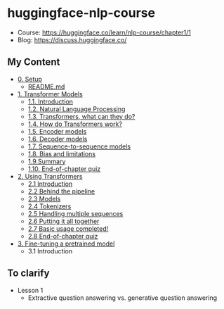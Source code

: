 # huggingface-nlp-course

- Course: https://huggingface.co/learn/nlp-course/chapter1/1
- Blog: https://discuss.huggingface.co/

## My Content
- [0. Setup](./0-Setup/)
  - [README.md](./0-Setup/README.md)
- [1. Transformer Models](./1-Transformer-Models/)
  - [1.1. Introduction](./1-Transformer-Models/1.1%20Introduction%20and%201.2%20Natural%20Language%20Processing.ipynb)
  - [1.2. Natural Language Processing](./1-Transformer-Models/1.1%20Introduction%20and%201.2%20Natural%20Language%20Processing.ipynb)
  - [1.3. Transformers, what can they do?](./1-Transformer-Models/1.3%How%2C%20what%20can%20they%20do.ipynb)
  - [1.4. How do Transformers work?](./1-Transformer-Models/1.4%20How%20do%20Transformers%20work%3F.ipynb)
  - [1.5. Encoder models](./1-Transformer-Models/1.5%20Encoder%20models.ipynb)
  - [1.6. Decoder models](./1-Transformer-Models/1.6%20Decoder%20models.ipynb)
  - [1.7. Sequence-to-sequence models](./1-Transformer-Models/1.7%20Sequence-to-sequence%20models.ipynb)
  - [1.8. Bias and limitations](./1-Transformer-Models/1.8%20Bias%20and%20limitations%20and%201.9%20Summary.ipynb)
  - [1.9.Summary](./1-Transformer-Models/1.8%20Bias%20and%20limitations%20and%201.9%20Summary.ipynb)
  - [1.10. End-of-chapter quiz](./1-Transformer-Models/1.10%20End-of-chatper%20quiz.pdf)
- [2. Using Transformers](./2-Using-Transformers/)
  - [2.1 Introduction](./2-Using-Transformers/2.1%20Introduction.ipynb)
  - [2.2 Behind the pipeline](./2-Using-Transformers/2.2%20Behind%20the%20pipeline%20(PyTorch).ipynb)
  - [2.3 Models](./2-Using-Transformers/2.3%20Models%20(PyTorch).ipynb)
  - [2.4 Tokenizers](./2-Using-Transformers/2.4%20Tokenizers%20(PyTorch).ipynb)
  - [2.5 Handling multiple sequences](./2-Using-Transformers/2.5%20Handling%20multiple%20sequences%20(PyTorch).ipynb)
  - [2.6 Putting it all together](./2-Using-Transformers/2.6%20Putting%20it%20all%20together%20(PyTorch)%20and%202.7%20Basic%20usage%20completed.ipynb)
  - [2.7 Basic usage completed!](./2-Using-Transformers/2.6%20Putting%20it%20all%20together%20(PyTorch)%20and%202.7%20Basic%20usage%20completed.ipynb)
  - [2.8 End-of-chapter quiz](./2-Using-Transformers/2.8%20End-of-chapter%20quiz.pdf)
- [3. Fine-tuning a pretrained model](./3-Fine-Tuning-a-Pretrained-model/)
  - 3.1 Introduction

## To clarify
- Lesson 1
  - Extractive question answering vs. generative question answering